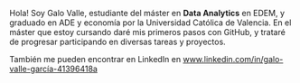 Hola! Soy Galo Valle, estudiante del máster en **Data Analytics** en EDEM, y graduado en ADE y economía por la Universidad Católica de Valencia. En el máster que estoy cursando daré mis primeros pasos con GitHub, y trataré de progresar participando en diversas tareas y proyectos.

También me pueden encontrar en LinkedIn en www.linkedin.com/in/galo-valle-garcía-41396418a 
